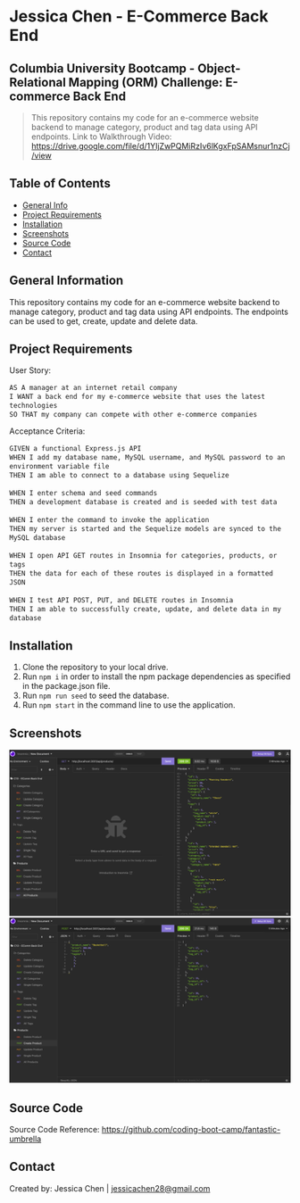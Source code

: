 # Jessica Chen - E-Commerce Back End

## Columbia University Bootcamp - Object-Relational Mapping (ORM) Challenge: E-commerce Back End

> This repository contains my code for an e-commerce website backend to manage category, product and tag data using API endpoints.
> Link to Walkthrough Video: https://drive.google.com/file/d/1YIjZwPQMiRzIv6lKgxFpSAMsnur1nzCj/view

## Table of Contents

- [General Info](#general-information)
- [Project Requirements](#project-requirements)
- [Installation](#installation)
- [Screenshots](#screenshots)
- [Source Code](#source-code)
- [Contact](#contact)

## General Information

This repository contains my code for an e-commerce website backend to manage category, product and tag data using API endpoints. The endpoints can be used to get, create, update and delete data.

## Project Requirements

User Story:

```
AS A manager at an internet retail company
I WANT a back end for my e-commerce website that uses the latest technologies
SO THAT my company can compete with other e-commerce companies
```

Acceptance Criteria:

```
GIVEN a functional Express.js API
WHEN I add my database name, MySQL username, and MySQL password to an environment variable file
THEN I am able to connect to a database using Sequelize

WHEN I enter schema and seed commands
THEN a development database is created and is seeded with test data

WHEN I enter the command to invoke the application
THEN my server is started and the Sequelize models are synced to the MySQL database

WHEN I open API GET routes in Insomnia for categories, products, or tags
THEN the data for each of these routes is displayed in a formatted JSON

WHEN I test API POST, PUT, and DELETE routes in Insomnia
THEN I am able to successfully create, update, and delete data in my database
```

## Installation

1. Clone the repository to your local drive.
2. Run `npm i` in order to install the npm package dependencies as specified in the package.json file.
3. Run `npm run seed` to seed the database.
4. Run `npm start` in the command line to use the application.

## Screenshots

![GET Request](./assets/GET%20Request.png)
![POST Request](./assets/POST%20Request.png)

## Source Code

Source Code Reference: https://github.com/coding-boot-camp/fantastic-umbrella

## Contact

Created by: Jessica Chen | jessicachen28@gmail.com
